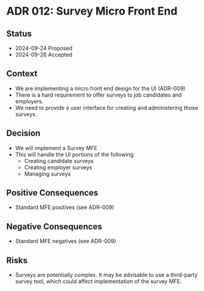 # ADR 012: Survey Micro Front End

## Status

- 2024-09-24 Proposed
- 2024-09-26 Accepted

## Context

- We are implementing a micro front end design for the UI (ADR-009)
- There is a hard requirement to offer surveys to job candidates and employers.
- We need to provide a user interface for creating and administering those surveys.

## Decision

- We will implement a Survey MFE
- This will handle the UI portions of the following:
  - Creating candidate surveys
  - Creating employer surveys
  - Managing surveys

## Positive Consequences

- Standard MFE positives (see ADR-009)

## Negative Consequences

- Standard MFE negatives (see ADR-009)

## Risks

- Surveys are potentially complex. It may be advisable to use a third-party survey tool, which could affect implementation of the survey MFE.
